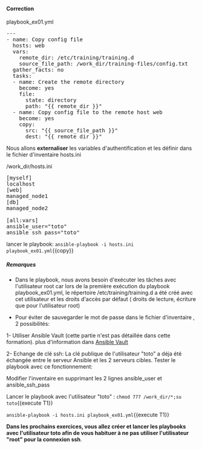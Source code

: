 #### Correction

playbook_ex01.yml
<pre class="file">
---
- name: Copy config file
  hosts: web
  vars:
    remote_dir: /etc/training/training.d
    source_file_path: /work_dir/training-files/config.txt
  gather_facts: no
  tasks:
  - name: Create the remote directory
    become: yes
    file:
      state: directory
      path: "{{ remote_dir }}"
  - name: Copy config file to the remote host web
    become: yes
    copy:
      src: "{{ source_file_path }}"
      dest: "{{ remote_dir }}"
</pre>

Nous allons **externaliser** les variables d'authentification et les définir dans le fichier d'inventaire  hosts.ini

/work_dir/hosts.ini
<pre class="file">
[myself]
localhost
[web]
managed_node1
[db]
managed_node2

[all:vars]
ansible_user="toto"
ansible_ssh_pass="toto"
</pre>

lancer le playbook:  `ansible-playbook -i hosts.ini playbook_ex01.yml`{{copy}}

##### *Remarques*

- Dans le playbook, nous avons besoin d'exécuter les tâches avec l'utilisateur root car lors de la première exécution du playbook playbook_ex01.yml, le répertoire /etc/training/training.d a été créé avec cet utilisateur et les droits d'accès par défaut ( droits de lecture, écriture que pour l'utilisateur root)

- Pour éviter de sauvegarder le mot de passe dans le fichier d'inventaire , 2 possibilités:

1- Utiliser Ansible Vault (cette partie n'est pas détaillée dans cette formation). plus d'information dans [Ansible Vault](https://docs.ansible.com/ansible/latest/user_guide/vault.html)

2- Echange de clé ssh: La clé publique de l'utilisateur "toto" a déja été échangée entre le serveur Ansible et les 2 serveurs cibles. Tester le playbook avec ce fonctionnement:

  Modifier l'inventaire en supprimant les 2 lignes ansible_user et ansible_ssh_pass
  
  Lancer le playbook avec l'utilisateur "toto" :
  `chmod 777 /work_dir/*;su toto`{{execute T1}}

  `ansible-playbook -i hosts.ini playbook_ex01.yml`{{execute T1}}

**Dans les prochains exercices, vous allez créer et lancer les playbooks avec l'utilisateur toto afin de vous habituer à ne pas utiliser l'utilisateur "root" pour la connexion ssh**.
